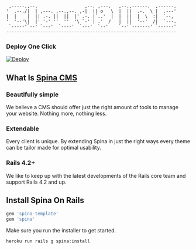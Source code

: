 
     ,-----.,--.                  ,--. ,---.   ,--.,------.  ,------.
    '  .--./|  | ,---. ,--.,--. ,-|  || o   \  |  ||  .-.  \ |  .---'
    |  |    |  || .-. ||  ||  |' .-. |`..'  |  |  ||  |  \  :|  `--, 
    '  '--'\|  |' '-' ''  ''  '\ `-' | .'  /   |  ||  '--'  /|  `---.
     `-----'`--' `---'  `----'  `---'  `--'    `--'`-------' `------'
    ----------------------------------------------------------------- 


### Deploy One Click

[![Deploy](https://www.herokucdn.com/deploy/button.svg)](https://heroku.com/deploy?template=https://github.com/nakamuraagatha/spinacms)


## What Is [Spina CMS](http://www.spinacms.com/)

### Beautifully simple
We believe a CMS should offer just the right amount of tools to manage your website. Nothing more, nothing less.

### Extendable
Every client is unique. By extending Spina in just the right ways every theme can be tailor made for optimal usability.

### Rails 4.2+
We like to keep up with the latest developments of the Rails core team and support Rails 4.2 and up.


## Install Spina On Rails

``` bash
gem 'spina-template'
gem 'spina'
```

Make sure you run the installer to get started.

``` bash
heroku run rails g spina:install
```
